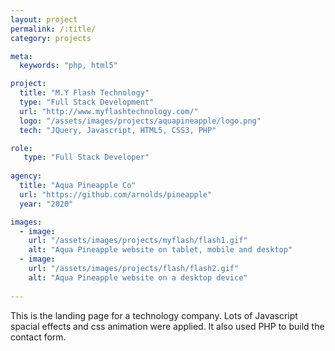 ```yaml
---
layout: project
permalink: /:title/
category: projects

meta:
  keywords: "php, html5"

project:
  title: "M.Y Flash Technology"
  type: "Full Stack Development"
  url: "http://www.myflashtechnology.com/"
  logo: "/assets/images/projects/aquapineapple/logo.png"
  tech: "JQuery, Javascript, HTML5, CSS3, PHP"

role:
   type: "Full Stack Developer"
   
agency:
  title: "Aqua Pineapple Co"
  url: "https://github.com/arnolds/pineapple"
  year: "2020"

images:
  - image:
    url: "/assets/images/projects/myflash/flash1.gif"
    alt: "Aqua Pineapple website on tablet, mobile and desktop"
  - image:
    url: "/assets/images/projects/flash/flash2.gif"
    alt: "Aqua Pineapple website on a desktop device"
  
---
```

<p>This is the landing page for a technology company. Lots of Javascript spacial effects and css animation were applied.
It also used PHP to build the contact form.</p>
